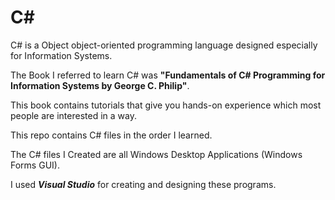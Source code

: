# C#
C# is a Object object-oriented programming language designed especially for Information Systems.

The Book I referred to learn C# was **"Fundamentals of C# Programming for Information Systems by George C. Philip"**.

This book contains tutorials that give you hands-on experience which most people are interested in a way.

This repo contains C# files in the order I learned.

The C# files I Created are all Windows Desktop Applications (Windows Forms GUI).

I used ***Visual Studio*** for creating and designing these programs.
